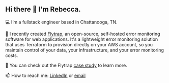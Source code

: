 ## Hi there 👋 I'm Rebecca.

💻 I’m a fullstack engineer based in Chattanooga, TN. 

🌱 I recently created [Flytrap](https://getflytrap.github.io/), an open-source, self-hosted error monitoring software for web applications. It's a lightweight error monitoring solution that uses Terraform to provision directly on your AWS account, so you maintain control of your data, your infrastructure, and your error monitoring costs. 

📗 You can check out the Flytrap [case study](https://getflytrap.github.io/case-study) to learn more. 

📫 How to reach me: [LinkedIn](https://www.linkedin.com/in/rebecca-biancofiore-8341b5225/) or [email](mailto:rebeccabiancofiore79@gmail.com)

